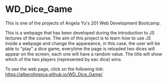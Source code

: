 # WD_Dice_Game

This is one of the projects of Angela Yu's 201 Web Development Bootcamp.

This is a webpage that has been developed during the introduction to JS lectures of the course. The aim of this project is to learn how to use JS inside a webpage and change the appareance, in this case, the user will be able to "play" a dice game, everytime the page is reloaded two dices will appear on the screen, each one will have a random value. The title will show which of the two players (represented by eac dice) wins.

To see the web page, click on the following link: https://alberolimpica.github.io/WD_Dice_Game/
